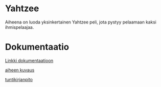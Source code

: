 # Yahtzee
Aiheena on luoda yksinkertainen Yahtzee peli, jota pystyy pelaamaan kaksi ihmispelaajaa.

# Dokumentaatio
[Linkki dokumentaatioon](Dokumentointi/)

[aiheen kuvaus](Dokumentointi/Aihemääritys.md)

[tuntikirjanpito](Dokumentointi/Tuntikirjanpito.md)


